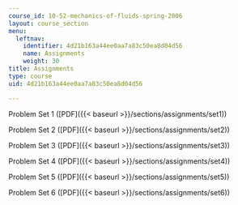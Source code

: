 ```yaml
---
course_id: 10-52-mechanics-of-fluids-spring-2006
layout: course_section
menu:
  leftnav:
    identifier: 4d21b163a44ee0aa7a83c50ea8d04d56
    name: Assignments
    weight: 30
title: Assignments
type: course
uid: 4d21b163a44ee0aa7a83c50ea8d04d56

---
```


Problem Set 1 ([PDF]({{< baseurl >}}/sections/assignments/set1))

Problem Set 2 ([PDF]({{< baseurl >}}/sections/assignments/set2))

Problem Set 3 ([PDF]({{< baseurl >}}/sections/assignments/set3))

Problem Set 4 ([PDF]({{< baseurl >}}/sections/assignments/set4))

Problem Set 5 ([PDF]({{< baseurl >}}/sections/assignments/set5))

Problem Set 6 ([PDF]({{< baseurl >}}/sections/assignments/set6))